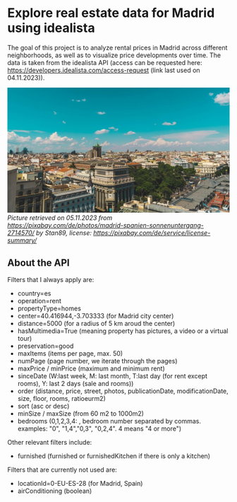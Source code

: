 # Explore real estate data for Madrid using idealista

The goal of this project is to analyze rental prices in Madrid across different neighborhoods, as well as to visualize price developments over time. 
The data is taken from the idealista API (access can be requested here: https://developers.idealista.com/access-request (link last used on 04.11.2023)).

![Picture of roofs in Madrid](Madrid_Foto.jpeg)
*Picture retrieved on 05.11.2023 from https://pixabay.com/de/photos/madrid-spanien-sonnenuntergang-2714570/ by Stan89, license: https://pixabay.com/de/service/license-summary/*


## About the API

Filters that I always apply are:
* country=es
* operation=rent
* propertyType=homes
* center=40.416944,-3.703333 (for Madrid city center)
* distance=5000 (for a radius of 5 km aroud the center)
* hasMultimedia=True (meaning property has pictures, a video or a virtual tour)
* preservation=good
* maxItems (items per page, max. 50)
* numPage (page number, we iterate through the pages)
* maxPrice / minPrice (maximum and minimum rent)
* sinceDate (W:last week, M: last month, T:last day (for rent except rooms), Y: last 2 days (sale and rooms))
* order (distance, price, street, photos, publicationDate, modificationDate, size, floor, rooms, ratioeurm2)
* sort (asc or desc)
* minSize / maxSize (from 60 m2 to 1000m2)
* bedrooms (0,1,2,3,4: , bedroom number separated by commas. examples: "0", "1,4","0,3", "0,2,4". 4 means "4 or more")


Other relevant filters include:
* furnished (furnished or furnishedKitchen if there is only a kitchen)

Filters that are currently not used are:
* locationId=0-EU-ES-28 (for Madrid, Spain)
* airConditioning (boolean)

